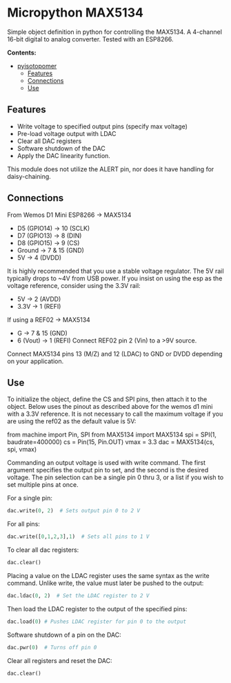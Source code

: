 # Micropython MAX5134
 Simple object definition in python for controlling the MAX5134. A 4-channel 16-bit digital to analog converter. Tested with an ESP8266.
 
 **Contents:**
- [pyisotopomer](#pyisotopomer)
  - [Features](#Features)
  - [Connections](#Connections)
  - [Use](#Use)

## Features
 - Write voltage to specified output pins (specify max voltage)
 - Pre-load voltage output with LDAC
 - Clear all DAC registers
 - Software shutdown of the DAC
 - Apply the DAC linearity function.

This module does not utilize the ALERT pin, nor does it have handling for daisy-chaining.

## Connections
From Wemos D1 Mini ESP8266 → MAX5134
 - D5 (GPIO14) → 10 (SCLK)
 - D7 (GPIO13) → 8 (DIN)
 - D8 (GPIO15) → 9 (CS)
 - Ground      → 7 & 15 (GND)
 - 5V          → 4 (DVDD)

It is highly recommended that you use a stable voltage regulator. The 5V rail typically drops to ~4V from USB power. If you insist on using the esp as the voltage reference, consider using the 3.3V rail:
 - 5V          → 2 (AVDD)
 - 3.3V        → 1 (REFI)

If using a REF02 → MAX5134
 - G           → 7 & 15 (GND)
 - 6 (Vout)    → 1 (REFI)
Connect REF02 pin 2 (Vin) to a >9V source.

Connect MAX5134 pins 13 (M/Z) and 12 (LDAC) to GND or DVDD depending on your application.

## Use
To initialize the object, define the CS and SPI pins, then attach it to the object. Below uses the pinout as described above for the wemos d1 mini with a 3.3V reference. It is not necessary to call the maximum voltage if you are using the ref02 as the default value is 5V:

from machine import Pin, SPI
from MAX5134 import MAX5134
spi = SPI(1, baudrate=400000)
cs = Pin(15, Pin.OUT)
vmax = 3.3
dac = MAX5134(cs, spi, vmax)

Commanding an output voltage is used with write command. The first argument specifies the output pin to set, and the second is the desired voltage. The pin selection can be a single pin 0 thru 3, or a list if you wish to set multiple pins at once. 

For a single pin:
```Python
dac.write(0, 2)  # Sets output pin 0 to 2 V
```

For all pins:
```Python
dac.write([0,1,2,3],1)  # Sets all pins to 1 V
```

To clear all dac registers:
```Python
dac.clear()
```

Placing a value on the LDAC register uses the same syntax as the write command. Unlike write, the value must later be pushed to the output:
```Python
dac.ldac(0, 2)  # Set the LDAC register to 2 V
```

Then load the LDAC register to the output of the specified pins:
```Python
dac.load(0) # Pushes LDAC register for pin 0 to the output
```

Software shutdown of a pin on the DAC:
```Python
dac.pwr(0)  # Turns off pin 0
```

Clear all registers and reset the DAC:
```Python
dac.clear()
```
